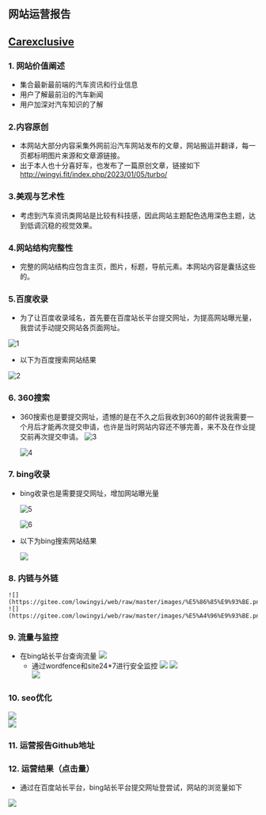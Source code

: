 ## 网站运营报告

## [Carexclusive](http://wingyi.fit/)

###  1. 网站价值阐述
   
- 集合最新最前端的汽车资讯和行业信息
- 用户了解最前沿的汽车新闻
- 用户加深对汽车知识的了解

### 2.内容原创

 - 本网站大部分内容采集外网前沿汽车网站发布的文章，网站搬运并翻译，每一页都标明图片来源和文章源链接。
 - 出于本人也十分喜好车，也发布了一篇原创文章，链接如下
    http://wingyi.fit/index.php/2023/01/05/turbo/

### 3.美观与艺术性
 - 考虑到汽车资讯类网站是比较有科技感，因此网站主题配色选用深色主题，达到低调沉稳的视觉效果。


### 4.网站结构完整性
 - 完整的网站结构应包含主页，图片，标题，导航元素。本网站内容是囊括这些的。

### 5.百度收录
 - 为了让百度收录域名，首先要在百度站长平台提交网址，为提高网站曝光量，我尝试手动提交网站各页面网址。

  ![1](https://gitee.com/lowingyi/web/raw/master/images/%E7%99%BE%E5%BA%A6%E7%BD%91%E5%9D%80%E6%89%8B%E5%8A%A8%E6%8F%90%E4%BA%A4.png)   

 - 以下为百度搜索网站结果

  ![2](https://gitee.com/lowingyi/web/raw/master/images/%E7%99%BE%E5%BA%A6%E6%94%B6%E5%BD%95.png)  

### 6. 360搜索
 - 360搜索也是要提交网址，遗憾的是在不久之后我收到360的邮件说我需要一个月后才能再次提交申请，也许是当时网站内容还不够完善，来不及在作业提交前再次提交申请。
     ![3](https://gitee.com/lowingyi/web/raw/master/images/360%E6%8F%90%E4%BA%A4.png) 
 
     ![4](https://gitee.com/lowingyi/web/raw/master/images/360%E6%94%B6%E5%BD%95%E5%A4%B1%E8%B4%A5.jpg)  

### 7. bing收录
 - bing收录也是需要提交网址，增加网站曝光量

      ![5](https://gitee.com/lowingyi/web/raw/master/images/bing%E7%BD%91%E5%9D%80%E6%8F%90%E4%BA%A4.png) 
 
      ![6](https://gitee.com/lowingyi/web/raw/master/images/bing%E7%BD%91%E5%9D%80%E6%89%8B%E5%8A%A8%E6%8F%90%E4%BA%A4.png) 
 
 - 以下为bing搜索网站结果

     ![](https://gitee.com/lowingyi/web/raw/master/images/bing%E6%94%B6%E5%BD%95.png)

### 8. 内链与外链

    ![](https://gitee.com/lowingyi/web/raw/master/images/%E5%86%85%E9%93%BE.png)  
    ![](https://gitee.com/lowingyi/web/raw/master/images/%E5%A4%96%E9%93%BE.png)  


### 9. 流量与监控
- 在bing站长平台查询流量
![](https://gitee.com/lowingyi/web/raw/master/images/%E6%B5%81%E9%87%8F.png)
    - 通过wordfence和site24*7进行安全监控
![](https://gitee.com/lowingyi/web/raw/master/images/Wordfence1.png)
![](https://gitee.com/lowingyi/web/raw/master/images/Wordfence.jpg)  
![](https://gitee.com/lowingyi/web/raw/master/images/%E7%9B%91%E6%8E%A7.png)  

### 10. seo优化

![](https://gitee.com/lowingyi/web/raw/master/images/seo.png)  
![](https://gitee.com/lowingyi/web/raw/master/images/seo%E4%BC%98%E5%8C%96.png)  


### 11. 运营报告Github地址


### 12. 运营结果（点击量）
  - 通过在百度站长平台，bing站长平台提交网址登尝试，网站的浏览量如下

![](https://gitee.com/lowingyi/web/raw/master/images/%E6%B5%8F%E8%A7%88%E9%87%8F.png) 
